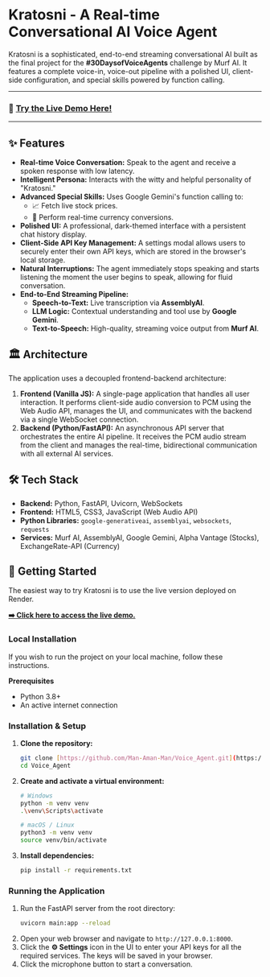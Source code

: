 # Kratosni - A Real-time Conversational AI Voice Agent

Kratosni is a sophisticated, end-to-end streaming conversational AI built as the final project for the **#30DaysofVoiceAgents** challenge by Murf AI. It features a complete voice-in, voice-out pipeline with a polished UI, client-side configuration, and special skills powered by function calling.

---

### 🚀 [Try the Live Demo Here!](https://kratosni-voice-agent.onrender.com)

---

## ✨ Features

* **Real-time Voice Conversation:** Speak to the agent and receive a spoken response with low latency.
* **Intelligent Persona:** Interacts with the witty and helpful personality of "Kratosni."
* **Advanced Special Skills:** Uses Google Gemini's function calling to:
    * 📈 Fetch live stock prices.
    * 💱 Perform real-time currency conversions.
* **Polished UI:** A professional, dark-themed interface with a persistent chat history display.
* **Client-Side API Key Management:** A settings modal allows users to securely enter their own API keys, which are stored in the browser's local storage.
* **Natural Interruptions:** The agent immediately stops speaking and starts listening the moment the user begins to speak, allowing for fluid conversation.
* **End-to-End Streaming Pipeline:**
    * **Speech-to-Text:** Live transcription via **AssemblyAI**.
    * **LLM Logic:** Contextual understanding and tool use by **Google Gemini**.
    * **Text-to-Speech:** High-quality, streaming voice output from **Murf AI**.

## 🏛️ Architecture

The application uses a decoupled frontend-backend architecture:

1.  **Frontend (Vanilla JS):** A single-page application that handles all user interaction. It performs client-side audio conversion to PCM using the Web Audio API, manages the UI, and communicates with the backend via a single WebSocket connection.
2.  **Backend (Python/FastAPI):** An asynchronous API server that orchestrates the entire AI pipeline. It receives the PCM audio stream from the client and manages the real-time, bidirectional communication with all external AI services.

## 🛠️ Tech Stack

* **Backend:** Python, FastAPI, Uvicorn, WebSockets
* **Frontend:** HTML5, CSS3, JavaScript (Web Audio API)
* **Python Libraries:** `google-generativeai`, `assemblyai`, `websockets`, `requests`
* **Services:** Murf AI, AssemblyAI, Google Gemini, Alpha Vantage (Stocks), ExchangeRate-API (Currency)

## 🚀 Getting Started

The easiest way to try Kratosni is to use the live version deployed on Render.

**[➡️ Click here to access the live demo.](https://kratosni-voice-agent.onrender.com)**

### Local Installation

If you wish to run the project on your local machine, follow these instructions.

**Prerequisites**
* Python 3.8+
* An active internet connection

### **Installation & Setup**

1.  **Clone the repository:**
    ```bash
    git clone [https://github.com/Man-Aman-Man/Voice_Agent.git](https://github.com/Man-Aman-Man/Voice_Agent.git)
    cd Voice_Agent
    ```

2.  **Create and activate a virtual environment:**
    ```bash
    # Windows
    python -m venv venv
    .\venv\Scripts\activate

    # macOS / Linux
    python3 -m venv venv
    source venv/bin/activate
    ```

3.  **Install dependencies:**
    ```bash
    pip install -r requirements.txt
    ```

### **Running the Application**

1.  Run the FastAPI server from the root directory:
    ```bash
    uvicorn main:app --reload
    ```
2.  Open your web browser and navigate to `http://127.0.0.1:8000`.
3.  Click the **⚙️ Settings** icon in the UI to enter your API keys for all the required services. The keys will be saved in your browser.
4.  Click the microphone button to start a conversation.